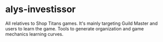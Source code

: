 # alys-investissor
All relatives to Shop Titans games.  It's mainly targeting Guild Master and users to learn the game. Tools to generate organization and game mechanics learning curves.
